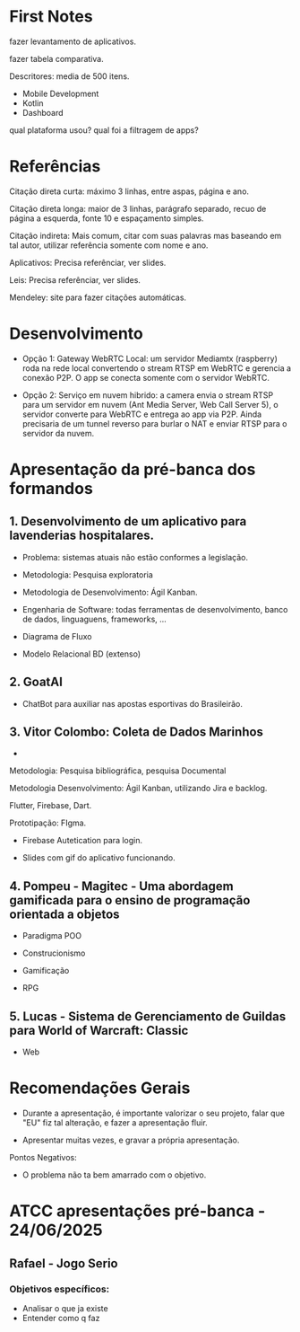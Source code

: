 
# First Notes

fazer levantamento de aplicativos.

fazer tabela comparativa.

Descritores: media de 500 itens.
- Mobile Development
- Kotlin
- Dashboard

qual plataforma usou?
qual foi a filtragem de apps?


# Referências

Citação direta curta: máximo 3 linhas, entre aspas, página e ano.

Citação direta longa: maior de 3 linhas, parágrafo separado, recuo de página a esquerda, fonte 10 e espaçamento simples.

Citação indireta: Mais comum, citar com suas palavras mas baseando em tal autor, utilizar referência somente com nome e ano.

Aplicativos: Precisa referênciar, ver slides.

Leis: Precisa referênciar, ver slides.

Mendeley: site para fazer citações automáticas.


# Desenvolvimento

- Opção 1: Gateway WebRTC Local: um servidor Mediamtx (raspberry) roda na rede local convertendo o stream RTSP em WebRTC e gerencia a conexão P2P. O app se conecta somente com o servidor WebRTC.

- Opção 2: Serviço em nuvem hibrido: a camera envia o stream RTSP para um servidor em nuvem (Ant Media Server, Web Call Server 5), o servidor converte para WebRTC e entrega ao app via P2P. Ainda precisaria de um tunnel reverso para burlar o NAT e enviar RTSP para o servidor da nuvem.

# Apresentação da pré-banca dos formandos

## 1. Desenvolvimento de um aplicativo para lavenderias hospitalares.

- Problema: sistemas atuais não estão conformes a legislação.

- Metodologia: Pesquisa exploratoria

- Metodologia de Desenvolvimento: Ágil Kanban.

- Engenharia de Software: todas ferramentas de desenvolvimento, banco de dados, linguaguens, frameworks, ...

- Diagrama de Fluxo

- Modelo Relacional BD (extenso)


## 2. GoatAI

- ChatBot para auxiliar nas apostas esportivas do Brasileirão.

## 3. Vitor Colombo: Coleta de Dados Marinhos

- 

Metodologia: Pesquisa bibliográfica, pesquisa Documental

Metodologia Desenvolvimento: Ágil Kanban, utilizando Jira e backlog.

Flutter, Firebase, Dart.

Prototipação: FIgma.

- Firebase Autetication para login.

- Slides com gif do aplicativo funcionando.

## 4. Pompeu - Magitec - Uma abordagem gamificada para o ensino de programação orientada a objetos

- Paradigma POO

- Construcionismo

- Gamificação

- RPG

## 5. Lucas - Sistema de Gerenciamento de Guildas para World of Warcraft: Classic

- Web


# Recomendações Gerais

- Durante a apresentação, é importante valorizar o seu projeto, falar que "EU" fiz tal alteração, e fazer a apresentação fluir.

- Apresentar muitas vezes, e gravar a própria apresentação.

Pontos Negativos:
- O problema não ta bem amarrado com o objetivo.

# ATCC apresentações pré-banca - 24/06/2025

## Rafael - Jogo Serio

### Objetivos específicos: 
- Analisar o que ja existe
- Entender como q faz







